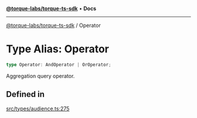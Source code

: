[**@torque-labs/torque-ts-sdk**](../README.md) • **Docs**

***

[@torque-labs/torque-ts-sdk](../README.md) / Operator

# Type Alias: Operator

```ts
type Operator: AndOperator | OrOperator;
```

Aggregation query operator.

## Defined in

[src/types/audience.ts:275](https://github.com/torque-labs/torque-ts-sdk/blob/a30afeab92cb119627ec542f4c8aff2dd9faf383/src/types/audience.ts#L275)
